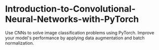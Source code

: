 # Introduction-to-Convolutional-Neural-Networks-with-PyTorch
 Use CNNs to solve image classification problems using PyTorch. Improve your model's performance by applying data augmentation and batch normalization. 
